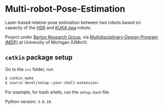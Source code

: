 # Multi-robot-Pose-Estimation

Laser-based relative pose estimation between two robots based on capacity of the [HSR](https://robots.ieee.org/robots/hsr/) and [KUKA iiwa](https://www.kuka.com/en-us/company/press/news/2015/12/lbr-iiwa-as-mobile-assistant-for-logistics-tasks) robots. 



Project under [Barton Research Group](https://brg.engin.umich.edu), via [Multidisciplinary-Design-Program (MDP)](https://mdp.engin.umich.edu) at University of Michigan (UMich). 



## `catkin` package setup 

Go to the `src` folder, run 

```bash
$ catkin_make
$ source devel/setup.<your-shell-extension>
```

For example, for bash shells, run the `setup.bash` file. 

Python version: `3.8.10`. 



